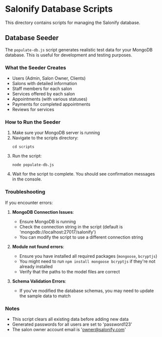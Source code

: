 # Salonify Database Scripts

This directory contains scripts for managing the Salonify database.

## Database Seeder

The `populate-db.js` script generates realistic test data for your MongoDB database. This is useful for development and testing purposes.

### What the Seeder Creates

* Users (Admin, Salon Owner, Clients)
* Salons with detailed information
* Staff members for each salon
* Services offered by each salon
* Appointments (with various statuses)
* Payments for completed appointments
* Reviews for services

### How to Run the Seeder

1. Make sure your MongoDB server is running
2. Navigate to the scripts directory:
   ```
   cd scripts
   ```
3. Run the script:
   ```
   node populate-db.js
   ```
4. Wait for the script to complete. You should see confirmation messages in the console.

### Troubleshooting

If you encounter errors:

1. **MongoDB Connection Issues**:
   - Ensure MongoDB is running
   - Check the connection string in the script (default is 'mongodb://localhost:27017/salonify')
   - You can modify the script to use a different connection string

2. **Module not found errors**:
   - Ensure you have installed all required packages (`mongoose`, `bcryptjs`)
   - You might need to run `npm install mongoose bcryptjs` if they're not already installed
   - Verify that the paths to the model files are correct

3. **Schema Validation Errors**:
   - If you've modified the database schemas, you may need to update the sample data to match

### Notes

- This script clears all existing data before adding new data
- Generated passwords for all users are set to 'password123'
- The salon owner account email is 'owner@salonify.com' 